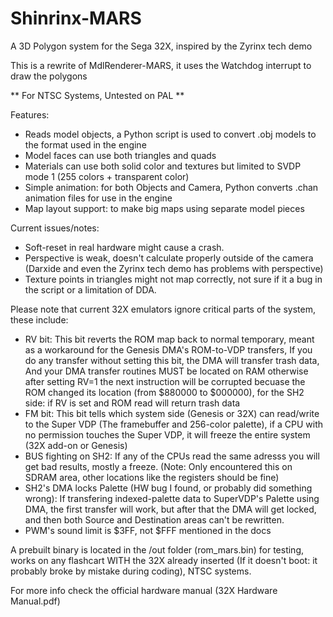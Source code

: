 # Shinrinx-MARS
A 3D Polygon system for the Sega 32X, inspired by the Zyrinx tech demo

This is a rewrite of MdlRenderer-MARS, it uses the Watchdog interrupt to draw the polygons

** For NTSC Systems, Untested on PAL **

Features:
- Reads model objects, a Python script is used to convert .obj models to the format used in the engine
- Model faces can use both triangles and quads
- Materials can use both solid color and textures but limited to SVDP mode 1 (255 colors + transparent color)
- Simple animation: for both Objects and Camera, Python converts .chan animation files for use in the engine
- Map layout support: to make big maps using separate model pieces

Current issues/notes:
- Soft-reset in real hardware might cause a crash.
- Perspective is weak, doesn't calculate properly outside of the camera (Darxide and even the Zyrinx tech demo has problems with perspective)
- Texture points in triangles might not map correctly, not sure if it a bug in the script or a limitation of DDA.

Please note that current 32X emulators ignore critical parts of the system, these include:
- RV bit: This bit reverts the ROM map back to normal temporary, meant as a workaround for the Genesis DMA's ROM-to-VDP transfers, If you do any transfer without setting this bit, the DMA will transfer trash data, And your DMA transfer routines MUST be located on RAM otherwise after setting RV=1 the next instruction will be corrupted becuase the ROM changed its location (from $880000 to $000000), for the SH2 side: if RV is set and ROM read will return trash data
- FM bit: This bit tells which system side (Genesis or 32X) can read/write to the Super VDP (The framebuffer and 256-color palette), if a CPU with no permission touches the Super VDP, it will freeze the entire system (32X add-on or Genesis)
- BUS fighting on SH2: If any of the CPUs read the same adresss you will get bad results, mostly a freeze. (Note: Only encountered this on SDRAM area, other locations like the registers should be fine)
- SH2's DMA locks Palette (HW bug I found, or probably did something wrong): If transfering indexed-palette data to SuperVDP's Palette using DMA, the first transfer will work, but after that the DMA will get locked, and then both Source and Destination areas can't be rewritten.
- PWM's sound limit is $3FF, not $FFF mentioned in the docs

A prebuilt binary is located in the /out folder (rom_mars.bin) for testing, works on any flashcart WITH the 32X already inserted (If it doesn't boot: it probably broke by mistake during coding), NTSC systems.

For more info check the official hardware manual (32X Hardware Manual.pdf)

